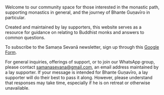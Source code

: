 Welcome to our community space for those interested in the monastic path, supporting monastics in general, and the journey of Bhante Guṇavīro in particular.

Created and maintained by lay supporters, this website serves as a resource for guidance on relating to Buddhist monks and answers to common questions.

To subscribe to the Samaṇa Sevanā newsletter, sign up through this [Google Form](https://forms.gle/NkBQv5JfWmNcXNnZA).

For general inquiries, offerings of support, or to join our WhatsApp group, please contact [samanasevana@gmail.com](mailto:samanasevana@gmail.com), an email address maintained by a lay supporter. If your message is intended for Bhante Guṇavīro, a lay supporter will do their best to pass it along. However, please understand that responses may take time, especially if he is on retreat or otherwise unavailable.
